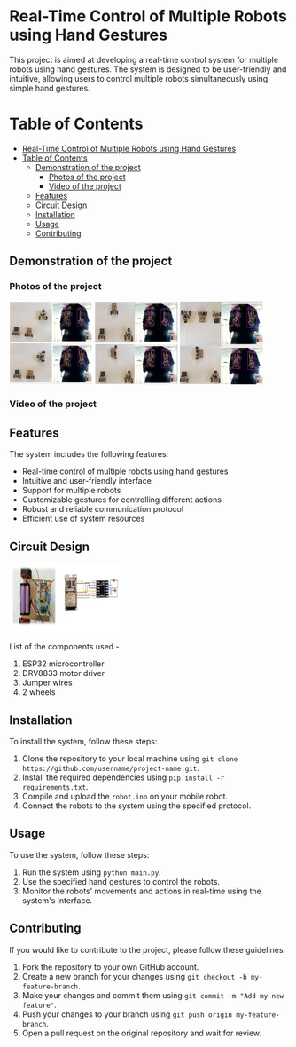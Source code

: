 # Real-Time Control of Multiple Robots using Hand Gestures

This project is aimed at developing a real-time control system for multiple robots using hand gestures. The system is designed to be user-friendly and intuitive, allowing users to control multiple robots simultaneously using simple hand gestures.


# Table of Contents
- [Real-Time Control of Multiple Robots using Hand Gestures](#real-time-control-of-multiple-robots-using-hand-gestures)
- [Table of Contents](#table-of-contents)
  - [Demonstration of the project](#demonstration-of-the-project)
    - [Photos of the project](#photos-of-the-project)
    - [Video of the project](#video-of-the-project)
  - [Features](#features)
  - [Circuit Design](#circuit-design)
  - [Installation](#installation)
  - [Usage](#usage)
  - [Contributing](#contributing)

## Demonstration of the project

### Photos of the project
![test_2](assets/test_4_new.PNG)
![test_3](assets/test_3_new.PNG)
![test_4](assets/test_2_new.PNG)

### Video of the project

## Features

The system includes the following features:

- Real-time control of multiple robots using hand gestures
- Intuitive and user-friendly interface
- Support for multiple robots
- Customizable gestures for controlling different actions
- Robust and reliable communication protocol
- Efficient use of system resources

## Circuit Design
<!-- <img src="components.jfif" alt="components" width=50% height=50%> -->
![components](assets/components_new%20.PNG)

List of the components used -
1. ESP32 microcontroller
2. DRV8833 motor driver
3. Jumper wires
4. 2 wheels 

## Installation

To install the system, follow these steps:

1. Clone the repository to your local machine using `git clone https://github.com/username/project-name.git`.
2. Install the required dependencies using `pip install -r requirements.txt`.
3. Compile and upload the `robot.ino` on your mobile robot.
4. Connect the robots to the system using the specified protocol.

## Usage

To use the system, follow these steps:

1. Run the system using `python main.py`.
2. Use the specified hand gestures to control the robots.
3. Monitor the robots' movements and actions in real-time using the system's interface.

## Contributing

If you would like to contribute to the project, please follow these guidelines:

1. Fork the repository to your own GitHub account.
2. Create a new branch for your changes using `git checkout -b my-feature-branch`.
3. Make your changes and commit them using `git commit -m "Add my new feature"`.
4. Push your changes to your branch using `git push origin my-feature-branch`.
5. Open a pull request on the original repository and wait for review.